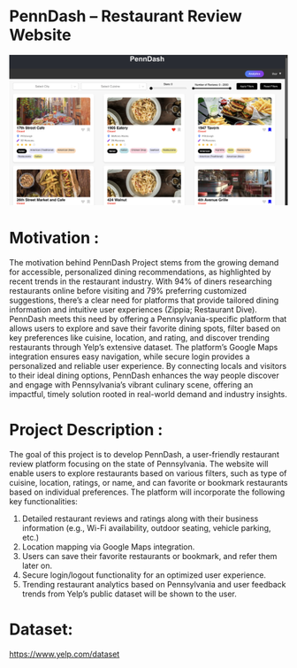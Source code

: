 ﻿# PennDash – Restaurant Review Website

![PennDash](PennDash.Preview.png)

# Motivation :
The motivation behind PennDash Project stems from the growing demand for accessible, personalized dining recommendations, as highlighted by recent trends in the restaurant industry. With 94% of diners researching restaurants online before visiting and 79% preferring customized suggestions, there’s a clear need for platforms that provide tailored dining information and intuitive user experiences (Zippia; Restaurant Dive). PennDash meets this need by offering a Pennsylvania-specific platform that allows users to explore and save their favorite dining spots, filter based on key preferences like cuisine, location, and rating, and discover trending restaurants through Yelp’s extensive dataset. The platform’s Google Maps integration ensures easy navigation, while secure login provides a personalized and reliable user experience. By connecting locals and visitors to their ideal dining options, PennDash enhances the way people discover and engage with Pennsylvania’s vibrant culinary scene, offering an impactful, timely solution rooted in real-world demand and industry insights.

# Project Description :
The goal of this project is to develop PennDash, a user-friendly restaurant review platform focusing on the state of Pennsylvania. The website will enable users to explore restaurants based on various filters, such as type of cuisine, location, ratings, or name, and can favorite or bookmark restaurants based on individual preferences.
The platform will incorporate the following key functionalities:
1. Detailed restaurant reviews and ratings along with their business information (e.g., Wi-Fi availability, outdoor seating, vehicle parking, etc.)
2. Location mapping via Google Maps integration.
3. Users can save their favorite restaurants or bookmark, and refer them later on.
4. Secure login/logout functionality for an optimized user experience.
5. Trending restaurant analytics based on Pennsylvania and user feedback trends from Yelp’s public dataset will be shown to the user.

# Dataset: 
https://www.yelp.com/dataset
